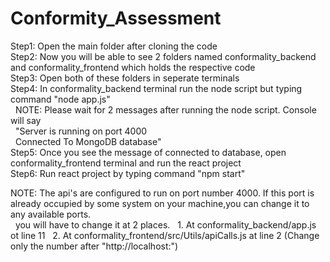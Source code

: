 # Conformity_Assessment
Step1: Open the main folder after cloning the code<br />
Step2: Now you will be able to see 2 folders named conformality_backend and conformality_frontend which holds the respective code<br />
Step3: Open both of these folders in seperate terminals<br />
Step4: In conformality_backend terminal run the node script but typing command "node app.js"<br />
&nbsp;&nbsp;NOTE: Please wait for 2 messages after running the node script. Console will say<br />
&nbsp;&nbsp;"Server is running on port 4000<br />
&nbsp;&nbsp;Connected To MongoDB database"<br />
Step5: Once you see the message of connected to database, open conformality_frontend terminal and run the react project<br />
Step6: Run react project by typing command "npm start"<br />

NOTE: The api's are configured to run on port number 4000. If this port is already occupied by some system on your machine,you can change it to any available ports.<br />
&nbsp; you will have to change it at 2 places.
&nbsp;&nbsp;1. At conformality_backend/app.js ot line 11
&nbsp;&nbsp;2. At conformality_frontend/src/Utils/apiCalls.js at line 2 (Change only the number after "http://localhost:")
